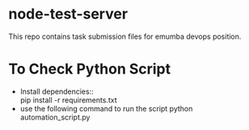 # node-test-server
This repo contains task submission files for emumba devops position.

# To Check Python Script
* Install dependencies::  
    pip install -r requirements.txt
* use the following command to run the script
    python automation_script.py 
    
